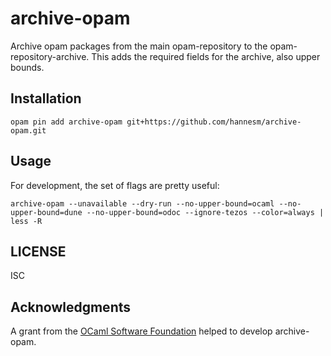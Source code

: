 # archive-opam

Archive opam packages from the main opam-repository to the
opam-repository-archive. This adds the required fields for the archive, also
upper bounds.

## Installation

    opam pin add archive-opam git+https://github.com/hannesm/archive-opam.git

## Usage

For development, the set of flags are pretty useful:

    archive-opam --unavailable --dry-run --no-upper-bound=ocaml --no-upper-bound=dune --no-upper-bound=odoc --ignore-tezos --color=always | less -R

## LICENSE

ISC

## Acknowledgments

A grant from the [OCaml Software Foundation](https://ocaml-sf.org/) helped to develop archive-opam.
